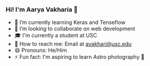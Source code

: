 ### Hi! I'm Aarya Vakharia 👋

- 🌱 I’m currently learning Keras and Tenseflow
- 👯 I’m looking to collaborate on web development
- 🎓 I'm currently a student at USC
- 📧 How to reach me: Email at avakhari@usc.edu 
- 😄 Pronouns: He/Him
- ⚡ Fun fact: I'm aspiring to learn Astro photography 🔭
